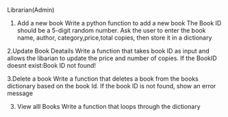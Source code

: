 Librarian(Admin)
1. Add a new book
Write a python function to add a new book
The Book ID should be a 5-digit random number. Ask the user to enter the book name, author, category,price,total copies, then  store it in a dictionary

2.Update Book Deatails
Write a function that takes book ID as input and allows the libarian to update the price and number of copies.
If the BookID doesnt exist:Book ID not found!

3.Delete a book
Write a function that deletes a book from the books dictionary based on the book Id. If the book ID is not found, show an error message

3. View alll Books
Write a function that loops through the dictionary